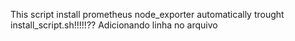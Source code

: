 This script install prometheus node_exporter automatically trought install_script.sh!!!!!??
Adicionando linha no arquivo
